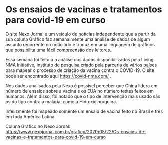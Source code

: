 # Os ensaios de vacinas e tratamentos para covid-19 em curso

O site Nexo Jornal é um veículo de notícias independente que a partir da sua coluna Gráfico faz semanalmente uma análise de dados de algum assunto recorrente no noticiário e traduz em uma linguagem de gráficos que possibilita uma fácil compreensão dos leitores.

Essa semana foi feito o a análise dos dados disponibilizados pela Living NMA Initiative, instituto de pesquisa criado pela parceria de vários países para mapear o processo de criação da vacina contra o COVID-19. O site pode ser encontrado aqui https://covid-nma.com/ .


Nos dados analisados pelo Nexo é possível perceber que China lidera em número de ensaios sobre a vacina e os EUA no número testes feitos em humanos. Além disso, foi notado que o tipo de intervenção mais usado são os do tipo contra a malária, como a Hidroxicloroquina.

Infelizmente foi mapeado somente um ensaio de vacina feito no Brasil e três em toda América Latina.

Coluna Gráfico no Nexo Jornal:  https://www.nexojornal.com.br/grafico/2020/05/22/Os-ensaios-de-vacinas-e-tratamentos-para-covid-19-em-curso
 
